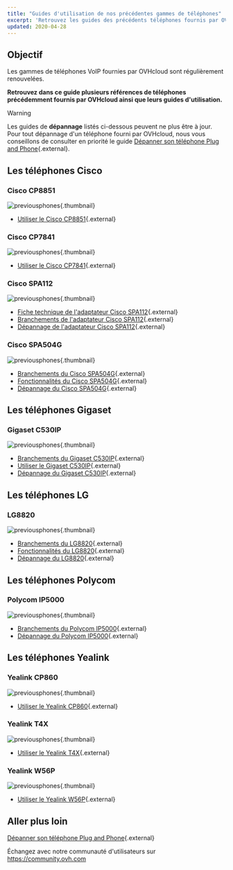 ```yaml
---
title: "Guides d'utilisation de nos précédentes gammes de téléphones"
excerpt: 'Retrouvez les guides des précédents téléphones fournis par OVHcloud'
updated: 2020-04-28
---
```


## Objectif

Les gammes de téléphones VoIP fournies par OVHcloud sont régulièrement renouvelées. 

**Retrouvez dans ce guide plusieurs références de téléphones précédemment fournis par OVHcloud ainsi que leurs guides d'utilisation.**

> [!warning]
>
Les guides de **dépannage** listés ci-dessous peuvent ne plus être à jour. Pour tout dépannage d'un téléphone fourni par OVHcloud, nous vous conseillons de consulter en priorité le guide [Dépanner son téléphone Plug and Phone](/pages/web_cloud/phone_and_fax/voip/troubleshoot-02-fix-control-panel){.external}.
>

## Les téléphones Cisco

### Cisco CP8851

![previousphones](images/cp8851.jpg){.thumbnail}

- [Utiliser le Cisco CP8851](/pages/web_cloud/phone_and_fax/voip/cisco_8851_use){.external}

### Cisco CP7841

![previousphones](images/cp7841.jpg){.thumbnail}

- [Utiliser le Cisco CP7841](/pages/web_cloud/phone_and_fax/voip/cisco_7841_use){.external}

### Cisco SPA112

![previousphones](images/spa112.jpg){.thumbnail}

- [Fiche technique de l'adaptateur Cisco SPA112](/pages/web_cloud/phone_and_fax/voip/adaptateur_spa112){.external}
- [Branchements de l'adaptateur Cisco SPA112](/pages/web_cloud/phone_and_fax/voip/branchements_spa112){.external}
- [Dépannage de l'adaptateur Cisco SPA112](/pages/web_cloud/phone_and_fax/voip/depannage_spa112){.external}

### Cisco SPA504G

![previousphones](images/504G.jpg){.thumbnail}

- [Branchements du Cisco SPA504G](/pages/web_cloud/phone_and_fax/voip/branchements_spa504g){.external}
- [Fonctionnalités du Cisco SPA504G](/pages/web_cloud/phone_and_fax/voip/fonctionalites_spa504g){.external}
- [Dépannage du Cisco SPA504G](/pages/web_cloud/phone_and_fax/voip/depannage_spa504g){.external}

## Les téléphones Gigaset

### Gigaset C530IP

![previousphones](images/c530.jpg){.thumbnail}

- [Branchements du Gigaset C530IP](/pages/web_cloud/phone_and_fax/voip/branchements_du_c530_ip){.external}
- [Utiliser le Gigaset C530IP](/pages/web_cloud/phone_and_fax/voip/gigaset_c530ip_use){.external}
- [Dépannage du Gigaset C530IP](/pages/web_cloud/phone_and_fax/voip/depannage_c530_ip){.external}

## Les téléphones LG

### LG8820

![previousphones](images/lg8820.png){.thumbnail}

- [Branchements du LG8820](/pages/web_cloud/phone_and_fax/voip/branchements_lg_8820){.external}
- [Fonctionnalités du LG8820](/pages/web_cloud/phone_and_fax/voip/fonctionalites_lg_8820){.external}
- [Dépannage du LG8820](/pages/web_cloud/phone_and_fax/voip/depannage_lg_8820){.external}

## Les téléphones Polycom

### Polycom IP5000

![previousphones](images/polycomip5000.jpg){.thumbnail}

- [Branchements du Polycom IP5000](/pages/web_cloud/phone_and_fax/voip/branchements_ip5000){.external}
- [Dépannage du Polycom IP5000](/pages/web_cloud/phone_and_fax/voip/depannage_ip5000){.external}
 
## Les téléphones Yealink

### Yealink CP860

![previousphones](images/YealinkCP860.jpg){.thumbnail}

- [Utiliser le Yealink CP860](/pages/web_cloud/phone_and_fax/voip/yealink_cp860_use){.external}

### Yealink T4X

![previousphones](images/yealinkT4XX.jpg){.thumbnail}

- [Utiliser le Yealink T4X](/pages/web_cloud/phone_and_fax/voip/yealink_t4x_use){.external}

### Yealink W56P

![previousphones](images/W56P.jpg){.thumbnail}

- [Utiliser le Yealink W56P](/pages/web_cloud/phone_and_fax/voip/yealink_w56p_use){.external}

## Aller plus loin

[Dépanner son téléphone Plug and Phone](/pages/web_cloud/phone_and_fax/voip/troubleshoot-02-fix-control-panel){.external}

Échangez avec notre communauté d'utilisateurs sur <https://community.ovh.com>
